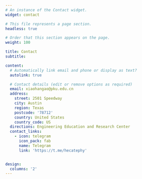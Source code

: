 ```yaml
---
# An instance of the Contact widget.
widget: contact

# This file represents a page section.
headless: true

# Order that this section appears on the page.
weight: 100

title: Contact
subtitle:

content:
  # Automatically link email and phone or display as text?
  autolink: true

  # Contact details (edit or remove options as required)
  email: xiaohangao@pku.edu.cn
  address:
    street: 2501 Speedway
    city: Austin
    region: Texas
    postcode: '78712'
    country: United States
    country_code: US
  directions: Engineering Education and Research Center
  contact_links:
    - icon: telegram
      icon_pack: fab
      name: Telegram
      link: 'https://t.me/hecatephy'


design:
  columns: '2'
---
```

